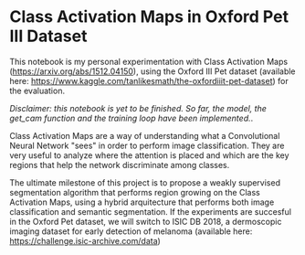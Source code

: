 # Class Activation Maps in Oxford Pet III Dataset

This notebook is my personal experimentation with Class Activation Maps (https://arxiv.org/abs/1512.04150), using the Oxford III Pet dataset (available here: https://www.kaggle.com/tanlikesmath/the-oxfordiiit-pet-dataset) for the evaluation.

*Disclaimer: this notebook is yet to be finished. So far, the model, the get_cam function and the training loop have been implemented.*.

Class Activation Maps are a way of understanding what a Convolutional Neural Network "sees" in order to perform image classification.  They are very useful to analyze where the attention is placed and which are the key regions that help the network discriminate among classes. 


The ultimate milestone of this project is to propose a weakly supervised segmentation algorithm that performs region growing on the Class Activation Maps, using a hybrid arquitecture that performs both image classification and semantic segmentation. If the experiments are succesful in the Oxford Pet dataset, we will switch to ISIC DB 2018, a dermoscopic imaging dataset for early detection of melanoma (available here: https://challenge.isic-archive.com/data)
